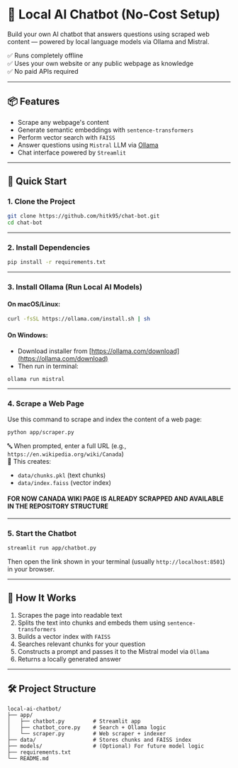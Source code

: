 # 🧠 Local AI Chatbot (No-Cost Setup)

Build your own AI chatbot that answers questions using scraped web content — powered by local language models via Ollama and Mistral.

✅ Runs completely offline  
✅ Uses your own website or any public webpage as knowledge  
✅ No paid APIs required

---

## 📦 Features

- Scrape any webpage's content
- Generate semantic embeddings with `sentence-transformers`
- Perform vector search with `FAISS`
- Answer questions using `Mistral` LLM via [Ollama](https://ollama.com/)
- Chat interface powered by `Streamlit`

---

## 🚀 Quick Start

### 1. **Clone the Project**
```bash
git clone https://github.com/hitk95/chat-bot.git
cd chat-bot
```

---

### 2. **Install Dependencies**
```bash
pip install -r requirements.txt
```

---

### 3. **Install Ollama (Run Local AI Models)**

#### On macOS/Linux:
```bash
curl -fsSL https://ollama.com/install.sh | sh
```

#### On Windows:
- Download installer from [https://ollama.com/download](https://ollama.com/download)
- Then run in terminal:
```bash
ollama run mistral
```

---

### 4. **Scrape a Web Page**

Use this command to scrape and index the content of a web page:

```bash
python app/scraper.py
```

🔤 When prompted, enter a full URL (e.g., `https://en.wikipedia.org/wiki/Canada`)  
📁 This creates:
- `data/chunks.pkl` (text chunks)
- `data/index.faiss` (vector index)

#### FOR NOW CANADA WIKI PAGE IS ALREADY SCRAPPED AND AVAILABLE IN THE REPOSITORY STRUCTURE

---

### 5. **Start the Chatbot**

```bash
streamlit run app/chatbot.py
```

Then open the link shown in your terminal (usually `http://localhost:8501`) in your browser.

---

## 🧠 How It Works

1. Scrapes the page into readable text
2. Splits the text into chunks and embeds them using `sentence-transformers`
3. Builds a vector index with `FAISS`
4. Searches relevant chunks for your question
5. Constructs a prompt and passes it to the Mistral model via `Ollama`
6. Returns a locally generated answer

---

## 🛠 Project Structure

```
local-ai-chatbot/
├── app/
│   ├── chatbot.py         # Streamlit app
│   ├── chatbot_core.py    # Search + Ollama logic
│   └── scraper.py         # Web scraper + indexer
├── data/                  # Stores chunks and FAISS index
├── models/                # (Optional) For future model logic
├── requirements.txt
└── README.md
```
